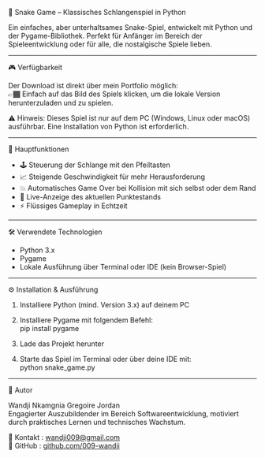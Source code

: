 🐍 Snake Game – Klassisches Schlangenspiel in Python

Ein einfaches, aber unterhaltsames Snake-Spiel, entwickelt mit Python und der Pygame-Bibliothek. Perfekt für Anfänger im Bereich der Spieleentwicklung oder für alle, die nostalgische Spiele lieben.

---

🎮 Verfügbarkeit

Der Download ist direkt über mein Portfolio möglich:  
👉🏾 Einfach auf das Bild des Spiels klicken, um die lokale Version herunterzuladen und zu spielen.

⚠ Hinweis: Dieses Spiel ist nur auf dem PC (Windows, Linux oder macOS) ausführbar. Eine Installation von Python ist erforderlich.

---

🚀 Hauptfunktionen

- 🕹 Steuerung der Schlange mit den Pfeiltasten  
- 📈 Steigende Geschwindigkeit für mehr Herausforderung  
- 💥 Automatisches Game Over bei Kollision mit sich selbst oder dem Rand  
- 🧮 Live-Anzeige des aktuellen Punktestands  
- ⚡ Flüssiges Gameplay in Echtzeit  

---

🛠 Verwendete Technologien

- Python 3.x  
- Pygame  
- Lokale Ausführung über Terminal oder IDE (kein Browser-Spiel)

---

⚙ Installation & Ausführung

1. Installiere Python (mind. Version 3.x) auf deinem PC

2. Installiere Pygame mit folgendem Befehl:  
   pip install pygame  
3. Lade das Projekt herunter  
4. Starte das Spiel im Terminal oder über deine IDE mit:  
   python snake_game.py

---

👤 Autor

Wandji Nkamgnia Gregoire Jordan  
Engagierter Auszubildender im Bereich Softwareentwicklung, motiviert durch praktisches Lernen und technisches Wachstum.

📧 Kontakt : wandji009@gmail.com  
🔗 GitHub : [github.com/009-wandji](https://github.com/009-wandji)
